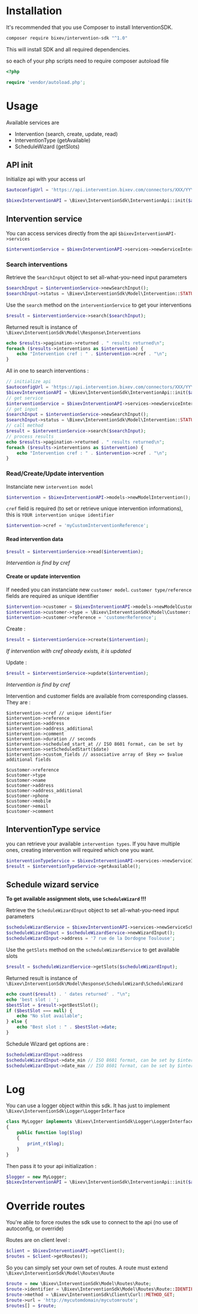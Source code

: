 # Installation

It's recommended that you use Composer to install InterventionSDK.

```bash
composer require bixev/intervention-sdk "^1.0"
```

This will install SDK and all required dependencies.

so each of your php scripts need to require composer autoload file

```php
<?php

require 'vendor/autoload.php';
```

# Usage

Available services are 

* Intervention (search, create, update, read)
* InterventionType (getAvailable)
* ScheduleWizard (getSlots)

## API init

Initialize api with your access url

```php
$autoconfigUrl = 'https://api.intervention.bixev.com/connectors/XXX/YYYYYYYYY';
```

```php
$bixevInterventionAPI = \Bixev\InterventionSdk\InterventionApi::init($autoconfigUrl);
```

## Intervention service

You can access services directly from the api `$bixevInterventionAPI->services`

```php
$interventionService = $bixevInterventionAPI->services->newServiceIntervention();
```

### Search interventions

Retrieve the `SearchInput` object to set all-what-you-need input parameters

```php
$searchInput = $interventionService->newSearchInput();
$searchInput->status = \Bixev\InterventionSdk\Model\Intervention::STATUS_PENDING;
```

Use the `search` method on the `interventionService` to get your interventions

```php
$result = $interventionService->search($searchInput);
```

Returned result is instance of `\Bixev\InterventionSdk\Model\Response\Interventions`

```php
echo $results->pagination->returned . " results returned\n";
foreach ($results->interventions as $intervention) {
    echo "Intervention cref : " . $intervention->cref . "\n";
}
```

All in one to search interventions :

```php
// initialize api
$autoconfigUrl = 'https://api.intervention.bixev.com/connectors/XXX/YYYYYYYYY';
$bixevInterventionAPI = \Bixev\InterventionSdk\InterventionApi::init($autoconfigUrl);
// get service
$interventionService = $bixevInterventionAPI->services->newServiceIntervention();
// get input
$searchInput = $interventionService->newSearchInput();
$searchInput->status = \Bixev\InterventionSdk\Model\Intervention::STATUS_PENDING;
// call method
$result = $interventionService->search($searchInput);
// process results
echo $results->pagination->returned . " results returned\n";
foreach ($results->interventions as $intervention) {
    echo "Intervention cref : " . $intervention->cref . "\n";
}
```

### Read/Create/Update intervention

Instanciate new `intervention model`

```php
$intervention = $bixevInterventionAPI->models->newModelIntervention();
```

`cref` field is required (to set or retrieve unique intervention informations), this is `YOUR intervention unique identifier`

```php
$intervention->cref = 'myCustomInterventionReference';
```

#### Read intervention data

```php
$result = $interventionService->read($intervention);
```

_Intervention is find by cref_

#### Create or update intervention

If needed you can instanciate new `customer model`. `customer type/reference` fields are required as unique identifier

```php
$intervention->customer = $bixevInterventionAPI->models->newModelCustomer();
$intervention->customer->type = \Bixev\InterventionSdk\Model\Customer::CUSTOMER_TYPE_COMPANY;
$intervention->customer->reference = 'customerReference';
```

Create :

```php
$result = $interventionService->create($intervention);
```

_If intervention with cref already exists, it is updated_

Update :

```php
$result = $interventionService->update($intervention);
```

_Intervention is find by cref_

Intervention and customer fields are available from corresponding classes. They are :

```
$intervention->cref // unique identifier
$intervention->reference
$intervention->address
$intervention->address_additional
$intervention->comment
$intervention->duration // seconds
$intervention->scheduled_start_at // ISO 8601 format, can be set by $intervention->setScheduledStart($date)
$intervention->custom_fields // associative array of $key => $value additional fields

$customer->reference
$customer->type
$customer->name
$customer->address
$customer->address_additional
$customer->phone
$customer->mobile
$customer->email
$customer->comment
```

## InterventionType service

you can retrieve your available `intervention types`. If you have multiple ones, creating intervention will required which one you want.

```php
$interventionTypeService = $bixevInterventionAPI->services->newServiceInterventionType();
$result = $interventionTypeService->getAvailable();
```

## Schedule wizard service

__To get available assignment slots, use `ScheduleWizard` !!!__

Retrieve the `ScheduleWizardInput` object to set all-what-you-need input parameters

```php
$scheduleWizardService = $bixevInterventionAPI->services->newServiceScheduleWizard();
$scheduleWizardInput = $scheduleWizardService->newWizardInput();
$scheduleWizardInput->address = '7 rue de la Dordogne Toulouse';
```

Use the `getSlots` method on the `scheduleWizardService` to get available slots

```php
$result = $scheduleWizardService->getSlots($scheduleWizardInput);
```

Returned result is instance of `\Bixev\InterventionSdk\Model\Response\ScheduleWizard\ScheduleWizard`

```php
echo count($result) . ' dates returned' . "\n";
echo 'best slot : ';
$bestSlot = $result->getBestSlot();
if ($bestSlot === null) {
    echo "No slot available";
} else {
    echo "Best slot : " . $bestSlot->date;
}
```

Schedule Wizard get options are :

```php
$scheduleWizardInput->address
$scheduleWizardInput->date_min // ISO 8601 format, can be set by $intervention->setDateMin($date)
$scheduleWizardInput->date_max // ISO 8601 format, can be set by $intervention->setDateMax($date)
```

# Log

You can use a logger object within this sdk. It has just to implement `\Bixev\InterventionSdk\Logger\LoggerInterface`

```php
class MyLogger implements \Bixev\InterventionSdk\Logger\LoggerInterface
{
    public function log($log)
    {
        print_r($log);
    }
}
```

Then pass it to your api initialization :

```php
$logger = new MyLogger;
$bixevInterventionAPI = \Bixev\InterventionSdk\InterventionApi::init($autoconfigUrl, $logger);
```

# Override routes

You're able to force routes the sdk use to connect to the api (no use of autoconfig, or override)

Routes are on client level :

```php
$client = $bixevInterventionAPI->getClient();
$routes = $client->getRoutes();
```

So you can simply set your own set of routes. A route must extend `\Bixev\InterventionSdk\Model\Routes\Route`

```php
$route = new \Bixev\InterventionSdk\Model\Routes\Route;
$route->identifier = \Bixev\InterventionSdk\Model\Routes\Route::IDENTIFIER_INTERVENTION_LIST;
$route->method = \Bixev\InterventionSdk\Client\Curl::METHOD_GET;
$route->url = 'http://mycutomdomain/mycutomroute';
$routes[] = $route;
```
